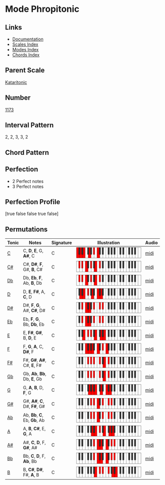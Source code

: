 # Mode Phropitonic

## Links

- [Documentation](README.md)
- [Scales Index](Scales.md)
- [Modes Index](Modes.md)
- [Chords Index](Chords.md)

## Parent Scale

[Kataritonic](ScaleKataritonic.md)

## Number

[1173](https://ianring.com/musictheory/scales/1173)

## Interval Pattern

2, 2, 3, 3, 2

## Chord Pattern



## Perfection

- 2 Perfect notes
- 3 Perfect notes

## Perfection Profile

[true false false true false]

## Permutations

| Tonic | Notes | Signature | Illustration | Audio |
|-------|-------|-----------|--------------|-------|
| [C](ModeCNaturalPhropitonic.md) | C, **D**, **E**, G, **A#**, C | C | ![CNaturalPhropitonic](ModeCNaturalPhropitonic.png) | [midi](https://github.com/edipermadi/music/blob/main/docs/ModeCNaturalPhropitonic.mid?raw=true) |
| [C#](ModeCSharpPhropitonic.md) | C#, **D#**, **F**, G#, **B**, C# | C | ![CSharpPhropitonic](ModeCSharpPhropitonic.png) | [midi](https://github.com/edipermadi/music/blob/main/docs/ModeCSharpPhropitonic.mid?raw=true) |
| [Db](ModeDFlatPhropitonic.md) | Db, **Eb**, **F**, Ab, **B**, Db | C | ![DFlatPhropitonic](ModeDFlatPhropitonic.png) | [midi](https://github.com/edipermadi/music/blob/main/docs/ModeDFlatPhropitonic.mid?raw=true) |
| [D](ModeDNaturalPhropitonic.md) | D, **E**, **F#**, A, **C**, D | C | ![DNaturalPhropitonic](ModeDNaturalPhropitonic.png) | [midi](https://github.com/edipermadi/music/blob/main/docs/ModeDNaturalPhropitonic.mid?raw=true) |
| [D#](ModeDSharpPhropitonic.md) | D#, **F**, **G**, A#, **C#**, D# | C | ![DSharpPhropitonic](ModeDSharpPhropitonic.png) | [midi](https://github.com/edipermadi/music/blob/main/docs/ModeDSharpPhropitonic.mid?raw=true) |
| [Eb](ModeEFlatPhropitonic.md) | Eb, **F**, **G**, Bb, **Db**, Eb | C | ![EFlatPhropitonic](ModeEFlatPhropitonic.png) | [midi](https://github.com/edipermadi/music/blob/main/docs/ModeEFlatPhropitonic.mid?raw=true) |
| [E](ModeENaturalPhropitonic.md) | E, **F#**, **G#**, B, **D**, E | C | ![ENaturalPhropitonic](ModeENaturalPhropitonic.png) | [midi](https://github.com/edipermadi/music/blob/main/docs/ModeENaturalPhropitonic.mid?raw=true) |
| [F](ModeFNaturalPhropitonic.md) | F, **G**, **A**, C, **D#**, F | C | ![FNaturalPhropitonic](ModeFNaturalPhropitonic.png) | [midi](https://github.com/edipermadi/music/blob/main/docs/ModeFNaturalPhropitonic.mid?raw=true) |
| [F#](ModeFSharpPhropitonic.md) | F#, **G#**, **A#**, C#, **E**, F# | C | ![FSharpPhropitonic](ModeFSharpPhropitonic.png) | [midi](https://github.com/edipermadi/music/blob/main/docs/ModeFSharpPhropitonic.mid?raw=true) |
| [Gb](ModeGFlatPhropitonic.md) | Gb, **Ab**, **Bb**, Db, **E**, Gb | C | ![GFlatPhropitonic](ModeGFlatPhropitonic.png) | [midi](https://github.com/edipermadi/music/blob/main/docs/ModeGFlatPhropitonic.mid?raw=true) |
| [G](ModeGNaturalPhropitonic.md) | G, **A**, **B**, D, **F**, G | C | ![GNaturalPhropitonic](ModeGNaturalPhropitonic.png) | [midi](https://github.com/edipermadi/music/blob/main/docs/ModeGNaturalPhropitonic.mid?raw=true) |
| [G#](ModeGSharpPhropitonic.md) | G#, **A#**, **C**, D#, **F#**, G# | C | ![GSharpPhropitonic](ModeGSharpPhropitonic.png) | [midi](https://github.com/edipermadi/music/blob/main/docs/ModeGSharpPhropitonic.mid?raw=true) |
| [Ab](ModeAFlatPhropitonic.md) | Ab, **Bb**, **C**, Eb, **Gb**, Ab | C | ![AFlatPhropitonic](ModeAFlatPhropitonic.png) | [midi](https://github.com/edipermadi/music/blob/main/docs/ModeAFlatPhropitonic.mid?raw=true) |
| [A](ModeANaturalPhropitonic.md) | A, **B**, **C#**, E, **G**, A | C | ![ANaturalPhropitonic](ModeANaturalPhropitonic.png) | [midi](https://github.com/edipermadi/music/blob/main/docs/ModeANaturalPhropitonic.mid?raw=true) |
| [A#](ModeASharpPhropitonic.md) | A#, **C**, **D**, F, **G#**, A# | C | ![ASharpPhropitonic](ModeASharpPhropitonic.png) | [midi](https://github.com/edipermadi/music/blob/main/docs/ModeASharpPhropitonic.mid?raw=true) |
| [Bb](ModeBFlatPhropitonic.md) | Bb, **C**, **D**, F, **Ab**, Bb | C | ![BFlatPhropitonic](ModeBFlatPhropitonic.png) | [midi](https://github.com/edipermadi/music/blob/main/docs/ModeBFlatPhropitonic.mid?raw=true) |
| [B](ModeBNaturalPhropitonic.md) | B, **C#**, **D#**, F#, **A**, B | C | ![BNaturalPhropitonic](ModeBNaturalPhropitonic.png) | [midi](https://github.com/edipermadi/music/blob/main/docs/ModeBNaturalPhropitonic.mid?raw=true) |
